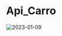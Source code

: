# Api_Carro

![2023-01-09](https://user-images.githubusercontent.com/85379351/212404296-bf02cf20-81ef-4bb5-8a71-150e35c342e6.png)
